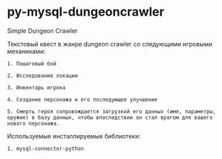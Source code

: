 # py-mysql-dungeoncrawler
Simple Dungeon Crawler 

Текстовый квест в жанре dungeon crawler со следующими игровыми механиками:
    
    1. Пошаговый бой
    
    2. Исследование локации
    
    3. Инвентарь игрока
    
    4. Создание персонажа и его последующее улучшение
    
    5. Смерть героя сопровождается загрузкой его данных (имя, параметры, оружие) в базу данных, чтобы впоследствии он стал врагом для вашего нового персонажа.

Используемые инсталлируемые библиотеки:
    
    1. mysql-connector-python
